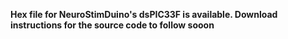 **Hex file for NeuroStimDuino's dsPIC33F is available. Download instructions for the source code to follow sooon**
